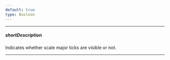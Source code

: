 ```yaml
---
default: true
type: Boolean
---
```

---
##### shortDescription
Indicates whether scale major ticks are visible or not.

---
